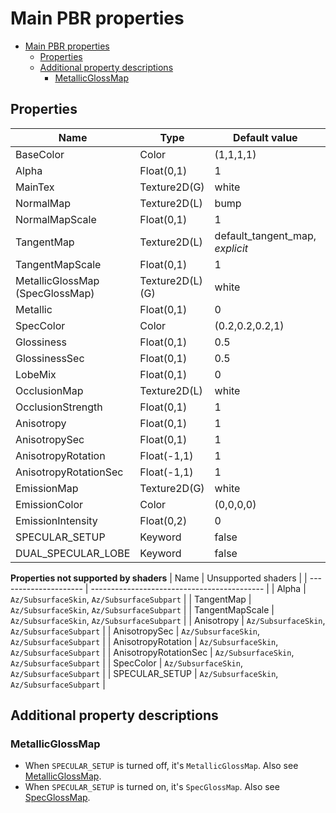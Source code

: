 # Main PBR properties

- [Main PBR properties](#main-pbr-properties)
  - [Properties](#properties)
  - [Additional property descriptions](#additional-property-descriptions)
    - [MetallicGlossMap](#metallicglossmap)

## Properties
| Name                            | Type            | Default value                   | Description                                                                                |
| ------------------------------- | --------------- | ------------------------------- | ------------------------------------------------------------------------------------------ |
| BaseColor                       | Color           | (1,1,1,1)                       | See [BaseColor](../common/pbr_property_descriptions.md#basecolor).                         |
| Alpha                           | Float(0,1)      | 1                               | See [Alpha](../common/pbr_property_descriptions.md#alpha).                                 |
| MainTex                         | Texture2D(G)    | white                           | See [MainTex](../common/pbr_property_descriptions.md#maintex).                             |
| NormalMap                       | Texture2D(L)    | bump                            | See [NormalMap](../common/pbr_property_descriptions.md#normalmap).                         |
| NormalMapScale                  | Float(0,1)      | 1                               | See [NormalMapScale](../common/pbr_property_descriptions.md#normalmapscale).               |
| TangentMap                      | Texture2D(L)    | default_tangent_map, *explicit* | See [TangentMap](../common/pbr_property_descriptions.md#tangentmap).                       |
| TangentMapScale                 | Float(0,1)      | 1                               | See [TangentMapScale](../common/pbr_property_descriptions.md#tangentmapscale).             |
| MetallicGlossMap (SpecGlossMap) | Texture2D(L)(G) | white                           | See [Additional property descriptions/MetallicGlossMap](#metallicglossmap).                |
| Metallic                        | Float(0,1)      | 0                               | See [Metallic](../common/pbr_property_descriptions.md#metallic).                           |
| SpecColor                       | Color           | (0.2,0.2,0.2,1)                 | See [SpecColor](../common/pbr_property_descriptions.md#speccolor).                         |
| Glossiness                      | Float(0,1)      | 0.5                             | See [Glossiness](../common/pbr_property_descriptions.md#glossiness).                       |
| GlossinessSec                   | Float(0,1)      | 0.5                             | See [GlossinessSec](../common/pbr_property_descriptions.md#glossinesssec).                 |
| LobeMix                         | Float(0,1)      | 0                               | See [LobeMix](../common/pbr_property_descriptions.md#lobemix).                             |
| OcclusionMap                    | Texture2D(L)    | white                           | See [OcclusionMap](../common/pbr_property_descriptions.md#occlusionmap).                   |
| OcclusionStrength               | Float(0,1)      | 1                               | See [OcclusionStrength](../common/pbr_property_descriptions.md#occlusionstrength).         |
| Anisotropy                      | Float(0,1)      | 1                               | See [Anisotropy](../common/pbr_property_descriptions.md#anisotropy).                       |
| AnisotropySec                   | Float(0,1)      | 1                               | See [AnisotropySec](../common/pbr_property_descriptions.md#anisotropysec).                 |
| AnisotropyRotation              | Float(-1,1)     | 1                               | See [AnisotropyRotation](../common/pbr_property_descriptions.md#anisotropyrotation).       |
| AnisotropyRotationSec           | Float(-1,1)     | 1                               | See [AnisotropyRotationSec](../common/pbr_property_descriptions.md#anisotropyrotationsec). |
| EmissionMap                     | Texture2D(G)    | white                           | See [EmissionMap](../common/pbr_property_descriptions.md#emissionmap).                     |
| EmissionColor                   | Color           | (0,0,0,0)                       | See [EmissionColor](../common/pbr_property_descriptions.md#emissioncolor).                 |
| EmissionIntensity               | Float(0,2)      | 0                               | See [EmissionIntensity](../common/pbr_property_descriptions.md#emissionintensity).         |
| SPECULAR_SETUP                  | Keyword         | false                           | See [SPECULAR_SETUP](../common/pbr_property_descriptions.md#specular_setup).               |
| DUAL_SPECULAR_LOBE              | Keyword         | false                           | See [DUAL_SPECULAR_LOBE](../common/pbr_property_descriptions.md#dual_specular_lobe).       |

**Properties not supported by shaders**
| Name                  | Unsupported shaders                         |
| --------------------- | ------------------------------------------- |
| Alpha                 | `Az/SubsurfaceSkin`, `Az/SubsurfaceSubpart` |
| TangentMap            | `Az/SubsurfaceSkin`, `Az/SubsurfaceSubpart` |
| TangentMapScale       | `Az/SubsurfaceSkin`, `Az/SubsurfaceSubpart` |
| Anisotropy            | `Az/SubsurfaceSkin`, `Az/SubsurfaceSubpart` |
| AnisotropySec         | `Az/SubsurfaceSkin`, `Az/SubsurfaceSubpart` |
| AnisotropyRotation    | `Az/SubsurfaceSkin`, `Az/SubsurfaceSubpart` |
| AnisotropyRotationSec | `Az/SubsurfaceSkin`, `Az/SubsurfaceSubpart` |
| SpecColor             | `Az/SubsurfaceSkin`, `Az/SubsurfaceSubpart` |
| SPECULAR_SETUP        | `Az/SubsurfaceSkin`, `Az/SubsurfaceSubpart` |

## Additional property descriptions
### MetallicGlossMap
- When `SPECULAR_SETUP` is turned off, it's `MetallicGlossMap`. Also see [MetallicGlossMap](../common/pbr_property_descriptions.md#metallicglossmap).
- When `SPECULAR_SETUP` is turned on, it's `SpecGlossMap`. Also see [SpecGlossMap](../common/pbr_property_descriptions.md#specglossmap).
